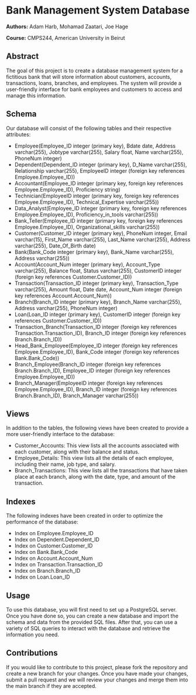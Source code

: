 # Bank Management System Database

**Authors:** Adam Harb, Mohamad Zaatari, Joe Hage

**Course:** CMPS244, American University in Beirut

## Abstract

The goal of this project is to create a database management system for a fictitious bank that will store information about customers, accounts, transactions, loans, branches, and employees. The system will provide a user-friendly interface for bank employees and customers to access and manage this information.

## Schema

Our database will consist of the following tables and their respective attributes:

- Employee(Employee_ID integer (primary key), Bdate date, Address varchar(255), Jobtype varchar(255), Salary float, Name varchar(255), PhoneNum integer)
- Dependent(Dependent_ID integer (primary key), D_Name varchar(255), Relationship varchar(255), EmployeeID integer (foreign key references Employee.Employee_ID))
- Accountant(Employee_ID integer (primary key, foreign key references Employee.Employee_ID), Proficiency string)
- Technician(EmployeeID integer (primary key, foreign key references Employee.Employee_ID), Technical_Expertise varchar(255))
- Data_Analyst(Employee_ID integer (primary key, foreign key references Employee.Employee_ID), Proficiency_in_tools varchar(255))
- Bank_Teller(Employee_ID integer (primary key, foreign key references Employee.Employee_ID), Organizational_skills varchar(255))
- Customer(Customer_ID integer (primary key), PhoneNum integer, Email varchar(15), First_Name varchar(255), Last_Name varchar(255), Address varchar(255), Date_Of_Birth date)
- Bank(Bank_Code integer (primary key), Bank_Name varchar(255), Address varchar(255))
- Account(Account_Num integer (primary key), Account_Type varchar(255), Balance float, Status varchar(255), CustomerID integer (foreign key references Customer.Customer_ID))
- Transaction(Transaction_ID integer (primary key), Transaction_Type varchar(255), Amount float, Date date, Account_Num integer (foreign key references Account.Account_Num))
- Branch(Branch_ID integer (primary key), Branch_Name varchar(255), Address varchar(255), PhoneNum integer)
- Loan(Loan_ID integer (primary key), CustomerID integer (foreign key references Customer.Customer_ID))
- Transaction_Branch(Transaction_ID integer (foreign key references Transaction.Transaction_ID), Branch_ID integer (foreign key references Branch.Branch_ID))
- Head_Bank_Employee(Employee_ID integer (foreign key references Employee.Employee_ID), Bank_Code integer (foreign key references Bank.Bank_Code))
- Branch_Employee(Branch_ID integer (foreign key references Branch.Branch_ID), Employee_ID integer (foreign key references Employee.Employee_ID))
- Branch_Manager(EmployeeID integer (foreign key references Employee.Employee_ID), Branch_ID integer (foreign key references Branch.Branch_ID), Branch_Manager varchar(255))

## Views

In addition to the tables, the following views have been created to provide a more user-friendly interface to the database:

- Customer_Accounts: This view lists all the accounts associated with each customer, along with their balance and status.
- Employee_Details: This view lists all the details of each employee, including their name, job type, and salary.
- Branch_Transactions: This view lists all the transactions that have taken place at each branch, along with the date, type, and amount of the transaction.

## Indexes

The following indexes have been created in order to optimize the performance of the database:

- Index on Employee.Employee_ID
- Index on Dependent.Dependent_ID
- Index on Customer.Customer_ID
- Index on Bank.Bank_Code
- Index on Account.Account_Num
- Index on Transaction.Transaction_ID
- Index on Branch.Branch_ID
- Index on Loan.Loan_ID

## Usage

To use this database, you will first need to set up a PostgreSQL server. Once you have done so, you can create a new database and import the schema and data from the provided SQL files. After that, you can use a variety of SQL queries to interact with the database and retrieve the information you need.

## Contributions

If you would like to contribute to this project, please fork the repository and create a new branch for your changes. Once you have made your changes, submit a pull request and we will review your changes and merge them into the main branch if they are accepted.
